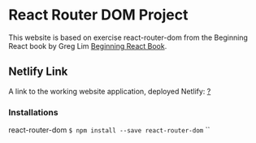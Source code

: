 # React Router DOM Project 

This website is based on exercise react-router-dom from the Beginning React book by Greg Lim [Beginning React Book](https://github.com/greglim81/react-chapter8).

## Netlify Link 

A link to the working website application, deployed Netlify: 
[?](?)

### Installations
react-router-dom
`$ npm install --save react-router-dom`
``



